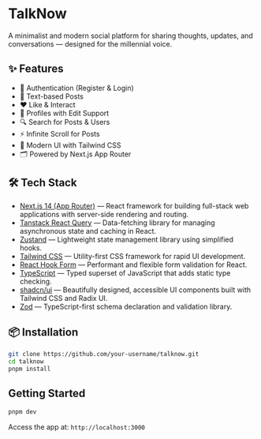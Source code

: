 # TalkNow

A minimalist and modern social platform for sharing thoughts, updates, and conversations — designed for the millennial voice.

## ✨ Features

- 🔐 Authentication (Register & Login)
- 📝 Text-based Posts
- ❤️ Like & Interact
- 👤 Profiles with Edit Support
- 🔍 Search for Posts & Users
- ⚡ Infinite Scroll for Posts
- 🧠 Modern UI with Tailwind CSS
- 🗂 Powered by Next.js App Router

## 🛠 Tech Stack

- [Next.js 14 (App Router)](https://nextjs.org) — React framework for building full-stack web applications with server-side rendering and routing.
- [Tanstack React Query](https://tanstack.com/query/latest) — Data-fetching library for managing asynchronous state and caching in React.
- [Zustand](https://zustand-demo.pmnd.rs/) — Lightweight state management library using simplified hooks.
- [Tailwind CSS](https://tailwindcss.com) — Utility-first CSS framework for rapid UI development.
- [React Hook Form](https://react-hook-form.com) — Performant and flexible form validation for React.
- [TypeScript](https://www.typescriptlang.org) — Typed superset of JavaScript that adds static type checking.
- [shadcn/ui](https://ui.shadcn.com/) — Beautifully designed, accessible UI components built with Tailwind CSS and Radix UI.
- [Zod](https://zod.dev) — TypeScript-first schema declaration and validation library.

## 📦 Installation

```bash
git clone https://github.com/your-username/talknow.git
cd talknow
pnpm install
```

## Getting Started

```bash
pnpm dev
```

Access the app at: `http://localhost:3000`
